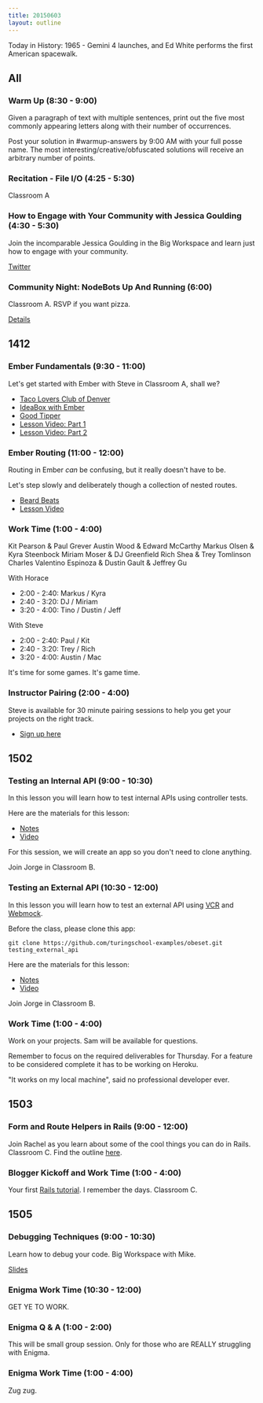 ```yaml
---
title: 20150603
layout: outline
---
```


Today in History: 1965 - Gemini 4 launches, and Ed White performs the first American spacewalk.

## All

### Warm Up (8:30 - 9:00)

Given a paragraph of text with multiple sentences, print out the five most commonly appearing letters along with their number of occurrences.

Post your solution in #warmup-answers by 9:00 AM with your full posse name.
The most interesting/creative/obfuscated solutions will receive an arbitrary number of points.

### Recitation - File I/O (4:25 - 5:30)

Classroom A

### How to Engage with Your Community with Jessica Goulding (4:30 - 5:30)

Join the incomparable Jessica Goulding in the Big Workspace and learn just how to engage with your community.

[Twitter](https://twitter.com/jessicag)

### Community Night: NodeBots Up And Running (6:00)

Classroom A.  RSVP if you want pizza.

[Details](http://www.meetup.com/Turing-Community-Events/events/222237680/)


## 1412

### Ember Fundamentals (9:30 - 11:00)

Let's get started with Ember with Steve in Classroom A, shall we?

* [Taco Lovers Club of Denver](http://jsbin.com/gutiza/3/edit?html,js,output)
* [IdeaBox with Ember](https://github.com/turingschool-examples/ideabox-ember)
* [Good Tipper](https://github.com/turingschool-examples/good-tipper)
* [Lesson Video: Part 1](https://vimeo.com/124104906)
* [Lesson Video: Part 2](https://vimeo.com/123998078)

### Ember Routing (11:00 - 12:00)

Routing in Ember *can* be confusing, but it really doesn't have to be.

Let's step slowly and deliberately though a collection of nested routes.

* [Beard Beats](https://github.com/turingschool-examples/beard-beats)
* [Lesson Video](https://vimeo.com/124239771)

### Work Time (1:00 - 4:00)

Kit Pearson & Paul Grever
Austin Wood & Edward McCarthy
Markus Olsen & Kyra Steenbock
Miriam Moser & DJ Greenfield
Rich Shea & Trey Tomlinson
Charles Valentino Espinoza & Dustin Gault & Jeffrey Gu

With Horace

* 2:00 - 2:40: Markus / Kyra
* 2:40 - 3:20: DJ / Miriam
* 3:20 - 4:00: Tino / Dustin / Jeff

With Steve

* 2:00 - 2:40: Paul / Kit
* 2:40 - 3:20: Trey / Rich
* 3:20 - 4:00: Austin / Mac

It's time for some games. It's game time.

### Instructor Pairing (2:00 - 4:00)

Steve is available for 30 minute pairing sessions to help you get your projects on the right track.

* [Sign up here](https://etherpad.mozilla.org/FecJwt6Muj)

## 1502

### Testing an Internal API (9:00 - 10:30)

In this lesson you will learn how to test internal APIs using controller tests.

Here are the materials for this lesson:

* [Notes](https://www.dropbox.com/s/zxftnls0at2eqtc/Turing%20-%20Testing%20an%20Internal%20API%20%28Notes%29.pages?dl=0)
* [Video](https://vimeo.com/129722778)

For this session, we will create an app so you don't need to clone anything.

Join Jorge in Classroom B.

### Testing an External API (10:30 - 12:00)

In this lesson you will learn how to test an external API using [VCR](https://github.com/vcr/vcr) and [Webmock](https://github.com/bblimke/webmock).

Before the class, please clone this app:

```
git clone https://github.com/turingschool-examples/obeset.git testing_external_api
```

Here are the materials for this lesson:

* [Notes](https://www.dropbox.com/s/3lca1a5nm7gkk35/Turing%20-%20Testing%20an%20External%20API%20%28Notes%29.pages?dl=0)
* [Video](https://vimeo.com/129754437)

Join Jorge in Classroom B.

### Work Time (1:00 - 4:00)

Work on your projects. Sam will be available for questions.

Remember to focus on the required deliverables for Thursday. For a feature to be considered complete it has to be working on Heroku.

"It works on my local machine", said no professional developer ever.

## 1503

### Form and Route Helpers in Rails (9:00 - 12:00)

Join Rachel as you learn about some of the cool things you can do in Rails. Classroom C. Find the outline [here](https://github.com/turingschool/lesson_plans/blob/master/ruby_02-web_applications_with_ruby/forms_and_route_helpers_in_rails.markdown).

### Blogger Kickoff and Work Time (1:00 - 4:00)

Your first [Rails tutorial](http://tutorials.jumpstartlab.com/projects/blogger.html). I remember the days. Classroom C.


## 1505


### Debugging Techniques (9:00 - 10:30)

Learn how to debug your code. Big Workspace with Mike.

[Slides](https://www.dropbox.com/sh/htzj11lf6nlynmh/AAAo-8ysv-maOfuhg-HsdJcJa/R1%20Object%20Oriented%20Programming%20in%20Ruby/debugging_techniques.key?dl=0)

### Enigma Work Time (10:30 - 12:00)

GET YE TO WORK.

### Enigma Q & A  (1:00 - 2:00)

This will be small group session. Only for those who are REALLY struggling with Enigma.

### Enigma Work Time (1:00 - 4:00)

Zug zug.
